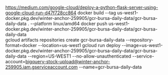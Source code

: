 https://medium.com/google-cloud/deploy-a-python-flask-server-using-google-cloud-run-d47f728cc864
docker build --tag us-west1-docker.pkg.dev/winter-anchor-259905/gcr-bursa-daily-data/gcr-bursa-daily-data . --platform linux/amd64
docker push us-west1-docker.pkg.dev/winter-anchor-259905/gcr-bursa-daily-data/gcr-bursa-daily-data   
gcloud artifacts repositories create gcr-bursa-daily-data --repository-format=docker --location=us-west1 
gcloud run deploy --image=us-west1-docker.pkg.dev/winter-anchor-259905/gcr-bursa-daily-data/gcr-bursa-daily-data --region=US-WEST1 --no-allow-unauthenticated --service-account=bigquery-stock-upload@winter-anchor-259905.iam.gserviceaccount.com --name=gcr-bursa-daily-data
